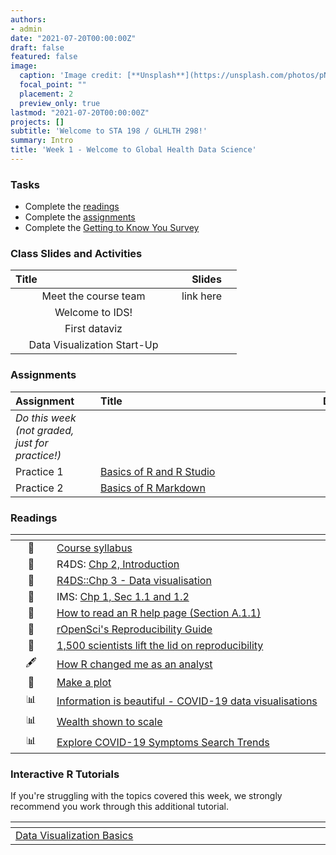 ```yaml
---
authors:
- admin
date: "2021-07-20T00:00:00Z"
draft: false
featured: false
image:
  caption: 'Image credit: [**Unsplash**](https://unsplash.com/photos/pNi5UJbCVHM)'
  focal_point: ""
  placement: 2
  preview_only: true
lastmod: "2021-07-20T00:00:00Z"
projects: []
subtitle: 'Welcome to STA 198 / GLHLTH 298!'
summary: Intro
title: 'Week 1 - Welcome to Global Health Data Science'
---
```


### Tasks

- Complete the [readings](https://sta198f2021.github.io/website/post/01-week/#readings)
- Complete the [assignments](https://sta198f2021.github.io/website/post/01-week/#assignments)
- Complete the [Getting to Know You Survey](https://sakai.duke.edu)

### Class Slides and Activities

| <div style="width:250px;text-align:left">Title</div> | <div  style="width:80px;text-align:center">Slides</div> | 
|:---:|:---------------------|
|  Meet the course team | link here  | 
| Welcome to IDS!       | [<span style="color: #4b5357;"><i class="fas fa-desktop fa-lg"></i></span>](https://sta198f2021.github.io/website/slides/week-01/w1-l01-welcome.html#1)  | 
| First dataviz    |  [<span style="color: #4b5357;"><i class="fas fa-desktop fa-lg"></i></span>](https://sta198f2021.github.io/website/slides/week-01/w1-ae01-your-turn-lifeexp-covid.html#1) | 
| Data Visualization Start-Up      | [<span style="color: #4b5357;"><i class="fas fa-desktop fa-lg"></i></span>](https://sta198f2021.github.io/website/slides/week-01/w1-l02-ggplot2.html#1)  | 





### Assignments

| <div style="width:120px;text-align:left">Assignment</div> | <div style="width:340px;text-align:left">Title</div> | <div style="width:200px;text-align:left">Due</div> |
|:---|:---|:---|
| *Do this week (not graded, just for practice!)* | | |
| Practice 1 | [Basics of R and R Studio](http://maths4.stat.duke.edu:3939/basics-of-r/#section-summary) |  |
| Practice 2  | [Basics of R Markdown](http://maths4.stat.duke.edu:3939/basics-of-r-markdown/#section-what-is-r-markdown) |  |


### Readings

| <div style="width:50px"></div>  | <div style="width:420px"></div>  |  <div style="width:200px"></div> |
|:---:|:---|:---:|
| :page_facing_up: | [Course syllabus](https://sta198f2021.github.io/website/) | **Required** | 
| :open_book: | R4DS: [Chp 2, Introduction](https://r4ds.had.co.nz/explore-intro.html) | **Required** |
| :open_book: | [R4DS::Chp 3 - Data visualisation](https://r4ds.had.co.nz/data-visualisation.html) | **Required** |
| :open_book: | IMS: [Chp 1, Sec 1.1 and 1.2](https://openintro-ims.netlify.app/data-hello.html) | **Required** |
| :page_facing_up: | [How to read an R help page (Section A.1.1)](https://socviz.co/appendix.html#a-little-more-about-r) | Optional | 
| :page_facing_up: | [rOpenSci's Reproducibility Guide](https://ropensci.github.io/reproducibility-guide/sections/introduction/) | Optional |
| :page_facing_up: | [1,500 scientists lift the lid on reproducibility](https://www.nature.com/news/1-500-scientists-lift-the-lid-on-reproducibility-1.19970) | Optional |
|  :fountain_pen:  | [How R changed me as an analyst](https://nhsrcommunity.com/blog/how-r-changed-me-as-an-analyst/) | Optional
| :page_facing_up: | [Make a plot](https://socviz.co/makeplot.html) | Optional |
| :bar_chart:      | [Information is beautiful - COVID-19 data visualisations](https://informationisbeautiful.net/visualizations/covid-19-coronavirus-infographic-datapack/) | Optional |
| :bar_chart:      | [Wealth shown to scale](https://mkorostoff.github.io/1-pixel-wealth/) | Optional |
| :bar_chart:      | [Explore COVID-19 Symptoms Search Trends](https://pair-code.github.io/covid19_symptom_dataset/?date=2020-09-07) | Optional |




### Interactive R Tutorials

 If you're struggling with the topics covered this week, we strongly recommend you work through this additional tutorial.
 
|  <div style="width:480px"></div>  |  <div style="width:200px"></div>  |
|:---|:---|
| [Data Visualization Basics](https://rstudio.cloud/learn/primers/1.1)         | Extra practice   |
